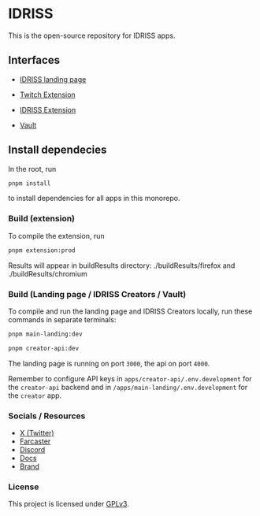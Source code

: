 # IDRISS
This is the open-source repository for IDRISS apps.

## Interfaces
* <a href="https://idriss.xyz" target="_blank">IDRISS landing page</a>
* <a href="https://idriss.xyz/twitch-extension" target="_blank">Twitch Extension</a>
* <a href="https://idriss.xyz/extension" target="_blank">IDRISS Extension</a>

* <a href="https://idriss.xyz/vault" target="_blank">Vault</a>

## Install dependecies
In the root, run

```bash
pnpm install
```

to install dependencies for all apps in this monorepo.

### Build (extension)
To compile the extension, run

```bash
pnpm extension:prod
```
Results will appear in buildResults directory: ./buildResults/firefox and ./buildResults/chromium


### Build (Landing page / IDRISS Creators / Vault)

To compile and run the landing page and IDRISS Creators locally, run these commands in separate terminals:

```bash
pnpm main-landing:dev
```

```bash
pnpm creator-api:dev
```

The landing page is running on port `3000`, the api on port `4000`.

Remember to configure API keys in `apps/creator-api/.env.development` for the `creator-api` backend and in `/apps/main-landing/.env.development` for the `creator` app.


### Socials / Resources
* <a href="https://x.com/idriss_xyz" target="_blank">X (Twitter)</a>
* <a href="https://farcaster.xyz/idriss_" target="_blank">Farcaster</a>
* <a href="https://www.idriss.xyz/discord" target="_blank">Discord</a>
* <a href="https://docs.idriss.xyz/" target="_blank">Docs</a>
* <a href="https://docs.idriss.xyz/resources/brand" target="_blank">Brand</a>

### License

This project is licensed under [GPLv3](https://github.com/idriss-xyz/core/blob/master/LICENSE).
